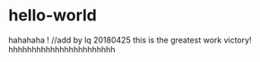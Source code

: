 # hello-world
hahahaha !
//add by lq 20180425
this is the greatest work
    victory!
hhhhhhhhhhhhhhhhhhhhhhh

